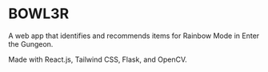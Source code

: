 # BOWL3R
A web app that identifies and recommends items for Rainbow Mode in Enter the Gungeon.

Made with React.js, Tailwind CSS, Flask, and OpenCV.
